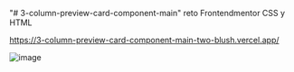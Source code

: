 "# 3-column-preview-card-component-main" reto Frontendmentor CSS y HTML

https://3-column-preview-card-component-main-two-blush.vercel.app/

![image](https://github.com/gabrielveliz/3-column-preview-card-component-main/assets/24717811/76db2f89-c705-40fb-b335-aadf433b6852)

